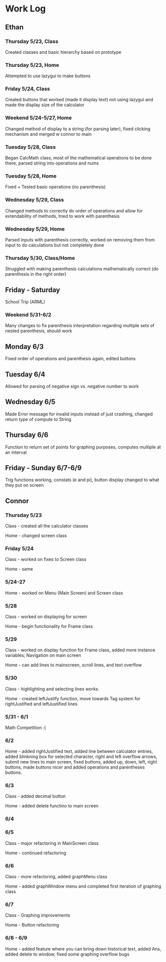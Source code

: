 # Work Log

## Ethan

### Thursday 5/23, Class

Created classes and basic hierarchy based on prototype

### Thursday 5/23, Home

Attempted to use lazygui to make buttons

### Friday 5/24, Class

Created buttons that worked (made it display text) not using lazygui and made the display size of the calculator

### Weekend 5/24-5/27, Home

Changed method of display to a string (for parsing later), fixed clicking mechanism and merged w connor to main

### Tuesday 5/28, Class

Began CalcMath class, most of the mathematical operations to be done there, parsed string into operations and nums

### Tuesday 5/28, Home

Fixed + Tested basic operations (no parenthesis)

### Wednesday 5/29, Class

Changed methods to correctly do order of operations and allow for extendability of methods, tried to work with parenthesis

### Wednesday 5/29, Home

Parsed inputs with parenthesis correctly, worked on removing them from input to do calculations but not completely done

### Thursday 5/30, Class/Home

Struggled with making parenthesis calculations mathematically correct (do parenthesis in the right order)

## Friday - Saturday

School Trip (ARML)

### Weekend 5/31-6/2

Many changes to fix parenthesis interpretation regarding multiple sets of nested parenthesis, should work

## Monday 6/3

Fixed order of operations and parenthesis again, edited buttons

## Tuesday 6/4

Allowed for parsing of negative sign vs. negative number to work

## Wednesday 6/5

Made Error message for invalid inputs instead of just crashing, changed return type of compute to String

## Thursday 6/6 

Function to return set of points for graphing purposes, computes multiple at an interval

## Friday - Sunday 6/7-6/9

Trig functions working, constats (e and pi), button display changed to what they put on screen

## Connor

### Thursday 5/23

Class - created all the calculator classes

Home - changed screen class

### Friday 5/24

Class - worked on fixes to Screen class

Home - same

### 5/24-27

Home - worked on Menu (Main Screen) and Screen class

### 5/28

Class - worked on displaying for screen

Home - begin functionality for Frame class

### 5/29

Class - worked on display function for Frame class, added more instance variables; Navigation on main screen

Home - can add lines to mainscreen, scroll lines, and text overflow

### 5/30

Class - highlighting and selecting lines works.

Home - created leftJustify function, move towards Tag system for rightJustified and leftJustified lines

### 5/31 - 6/1

Math Competition :\(

### 6/2

Home - added rightJustified text, added line between calculator entries, added blinkning box for selected character, right and left overflow arrows, submit new lines to main screen, fixed buttons, added up, down, left, right buttons, made buttons nicer and added operations and parentheses buttons.

### 6/3

Class - added decimal button

Home - added delete functino to main screen

### 6/4

### 6/5

Class - major refactoring in MainScreen class

Home - continued refactoring

### 6/6

Class - more refactoring, added graphMenu class

Home - added graphWindow menu and completed first iteration of graphing class

### 6/7

Class - Graphing improvements

Home - Button refactoring

### 6/8 - 6/9

Home - added feature where you can bring down historical text, added Ans, added delete to window, fixed some graphing overflow bugs